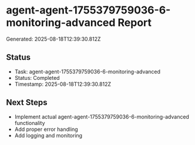 # agent-agent-1755379759036-6-monitoring-advanced Report

Generated: 2025-08-18T12:39:30.812Z

## Status
- Task: agent-agent-1755379759036-6-monitoring-advanced
- Status: Completed
- Timestamp: 2025-08-18T12:39:30.812Z

## Next Steps
- Implement actual agent-agent-1755379759036-6-monitoring-advanced functionality
- Add proper error handling
- Add logging and monitoring

